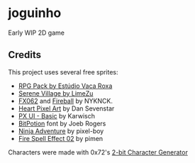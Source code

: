 # joguinho
Early WIP 2D game


## Credits

This project uses several free sprites:

  * [RPG Pack by Estúdio Vaca Roxa](https://bakudas.itch.io/generic-rpg-pack)
  * [Serene Village by LimeZu](https://limezu.itch.io/serenevillagerevamped)
  * [FX062](https://kvsr.itch.io/fx062) and [Fireball](https://kvsr.itch.io/fireball-animation) by NYKNCK.
  * [Heart Pixel Art](https://opengameart.org/content/heart-pixel-art) by Dan Sevenstar
  * [PX UI - Basic](https://karwisch.itch.io/pxui-basic) by Karwisch
  * [BitPotion](https:/https://joebrogers.itch.io/bitpotion) font by Joeb Rogers
  * [Ninja Adventure](https://pixel-boy.itch.io/ninja-adventure-asset-pack) by pixel-boy 
  * [Fire Spell Effect 02](https://pimen.itch.io/fire-spell-effect-02) by pimen

Characters were made with 0x72's [2-bit Character Generator](https://0x72.itch.io/2bitcharactergenerator)
